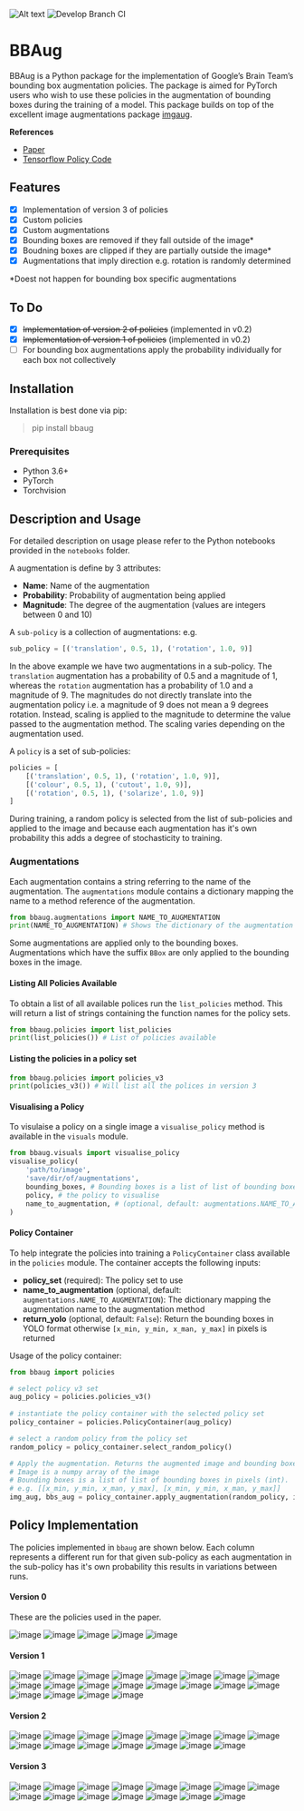 ![Alt text](./coverage.svg) ![Develop Branch CI](https://github.com/harpalsahota/bbaug/workflows/Develop%20Branch%20CI/badge.svg?branch=develop)


# BBAug

BBAug is a Python package for the implementation of Google’s Brain Team’s bounding box augmentation policies. 
The package is aimed for PyTorch users who wish to use these policies in the augmentation of bounding boxes during the 
training of a model. This package builds on top of the excellent image augmentations package [imgaug](https://github.com/aleju/imgaug).

**References**
- [Paper](https://arxiv.org/abs/1906.11172)
- [Tensorflow Policy Code](https://github.com/tensorflow/tpu/blob/2264f53d95852efbfb82ea27f03ca749e1205968/models/official/detection/utils/autoaugment_utils.py)

## Features

- [x] Implementation of version 3 of policies
- [x] Custom policies
- [x] Custom augmentations
- [x] Bounding boxes are removed if they fall outside of the image*
- [x] Boudning boxes are clipped if they are partially outside the image*
- [x] Augmentations that imply direction e.g. rotation is randomly determined

*Doest not happen for bounding box specific augmentations

## To Do
- [x] ~~Implementation of version 2 of policies~~ (implemented in v0.2)
- [x] ~~Implementation of version 1 of policies~~ (implemented in v0.2)
- [ ] For bounding box augmentations apply the probability individually for each box not collectively

## Installation

Installation is best done via pip:
> pip install bbaug

### Prerequisites
- Python 3.6+
- PyTorch
- Torchvision

## Description and Usage

For detailed description on usage please refer to the Python notebooks provided in the `notebooks` folder.

A augmentation is define by 3 attributes:
- **Name**: Name of the augmentation
- **Probability**: Probability of augmentation being applied
- **Magnitude**: The degree of the augmentation (values are integers between 0 and 10)

A `sub-policy` is a collection of augmentations: e.g.
```python
sub_policy = [('translation', 0.5, 1), ('rotation', 1.0, 9)]
```
In the above example we have two augmentations in a sub-policy. The `translation` augmentation has a 
probability of 0.5 and a magnitude of 1, whereas the `rotation` augmentation has a probability of 1.0 and a 
magnitude of 9. The magnitudes do not directly translate into the augmentation policy i.e. a magnitude of 9
does not mean a 9 degrees rotation. Instead, scaling is applied to the magnitude to determine the value passed
to the augmentation method. The scaling varies depending on the augmentation used.

A `policy` is a set of sub-policies:
```python
policies = [
    [('translation', 0.5, 1), ('rotation', 1.0, 9)],
    [('colour', 0.5, 1), ('cutout', 1.0, 9)],
    [('rotation', 0.5, 1), ('solarize', 1.0, 9)]
]
``` 
During training, a random policy is selected from the list of sub-policies and applied to the image and because
each augmentation has it's own probability this adds a degree of stochasticity to training. 

### Augmentations

Each augmentation contains a string referring to the name of the augmentation. The `augmentations` module
contains a dictionary mapping the name to a method reference of the augmentation.
```python
from bbaug.augmentations import NAME_TO_AUGMENTATION
print(NAME_TO_AUGMENTATION) # Shows the dictionary of the augmentation name to the method reference
```
Some augmentations are applied only to the bounding boxes. Augmentations which have the suffix `BBox` are only
applied to the bounding boxes in the image.

#### Listing All Policies Available
To obtain a list of all available polices run the `list_policies` method. This will return a list of strings
containing the function names for the policy sets.
```python
from bbaug.policies import list_policies
print(list_policies()) # List of policies available
```
 
#### Listing the policies in a policy set
```python
from bbaug.policies import policies_v3
print(policies_v3()) # Will list all the polices in version 3
```

#### Visualising a Policy

To visulaise a policy on a single image a `visualise_policy` method is available in the `visuals` module.

```python
from bbaug.visuals import visualise_policy
visualise_policy(
    'path/to/image',
    'save/dir/of/augmentations',
    bounding_boxes, # Bounding boxes is a list of list of bounding boxes in pixels (int): e.g. [[x_min, y_min, x_man, y_max], [x_min, y_min, x_man, y_max]]
    policy, # the policy to visualise
    name_to_augmentation, # (optional, default: augmentations.NAME_TO_AUGMENTATION) The dictionary mapping the augmentation name to the augmentation method
)
```

#### Policy Container
To help integrate the policies into training a `PolicyContainer` class available in the `policies`
module. The container accepts the following inputs:
- **policy_set** (required): The policy set to use
- **name_to_augmentation** (optional, default: `augmentations.NAME_TO_AUGMENTATION`): The dictionary mapping the augmentation name to the augmentation method
- **return_yolo** (optional, default: `False`): Return the bounding boxes in YOLO format otherwise `[x_min, y_min, x_man, y_max]` in pixels is returned 

Usage of the policy container:
```python
from bbaug import policies

# select policy v3 set
aug_policy = policies.policies_v3()
 
# instantiate the policy container with the selected policy set
policy_container = policies.PolicyContainer(aug_policy)

# select a random policy from the policy set
random_policy = policy_container.select_random_policy() 

# Apply the augmentation. Returns the augmented image and bounding boxes.
# Image is a numpy array of the image
# Bounding boxes is a list of list of bounding boxes in pixels (int).
# e.g. [[x_min, y_min, x_man, y_max], [x_min, y_min, x_man, y_max]]
img_aug, bbs_aug = policy_container.apply_augmentation(random_policy, image, bounding_boxes)
```
## Policy Implementation
The policies implemented in `bbaug` are shown below. Each column represents a different run for that given sub-policy
as each augmentation in the sub-policy has it's own probability this results in variations between runs.

#### Version 0
These are the policies used in the paper.

![image](assets/images/policy_v0/v0_0.png)
![image](assets/images/policy_v0/v0_1.png)
![image](assets/images/policy_v0/v0_2.png)
![image](assets/images/policy_v0/v0_3.png)
![image](assets/images/policy_v0/v0_4.png)
#### Version 1
![image](assets/images/policy_v1/v1_0.png)
![image](assets/images/policy_v1/v1_1.png)
![image](assets/images/policy_v1/v1_2.png)
![image](assets/images/policy_v1/v1_3.png)
![image](assets/images/policy_v1/v1_4.png)
![image](assets/images/policy_v1/v1_5.png)
![image](assets/images/policy_v1/v1_6.png)
![image](assets/images/policy_v1/v1_7.png)
![image](assets/images/policy_v1/v1_8.png)
![image](assets/images/policy_v1/v1_9.png)
![image](assets/images/policy_v1/v1_10.png)
![image](assets/images/policy_v1/v1_11.png)
![image](assets/images/policy_v1/v1_12.png)
![image](assets/images/policy_v1/v1_13.png)
![image](assets/images/policy_v1/v1_14.png)
![image](assets/images/policy_v1/v1_15.png)
![image](assets/images/policy_v1/v1_16.png)
![image](assets/images/policy_v1/v1_17.png)
![image](assets/images/policy_v1/v1_18.png)
![image](assets/images/policy_v1/v1_19.png)
#### Version 2
![image](assets/images/policy_v2/v2_0.png)
![image](assets/images/policy_v2/v2_1.png)
![image](assets/images/policy_v2/v2_2.png)
![image](assets/images/policy_v2/v2_3.png)
![image](assets/images/policy_v2/v2_4.png)
![image](assets/images/policy_v2/v2_5.png)
![image](assets/images/policy_v2/v2_6.png)
![image](assets/images/policy_v2/v2_7.png)
![image](assets/images/policy_v2/v2_8.png)
![image](assets/images/policy_v2/v2_9.png)
![image](assets/images/policy_v2/v2_10.png)
![image](assets/images/policy_v2/v2_11.png)
![image](assets/images/policy_v2/v2_12.png)
![image](assets/images/policy_v2/v2_13.png)
![image](assets/images/policy_v2/v2_14.png)
#### Version 3
![image](assets/images/policy_v3/v3_0.png)
![image](assets/images/policy_v3/v3_1.png)
![image](assets/images/policy_v3/v3_2.png)
![image](assets/images/policy_v3/v3_3.png)
![image](assets/images/policy_v3/v3_4.png)
![image](assets/images/policy_v3/v3_5.png)
![image](assets/images/policy_v3/v3_6.png)
![image](assets/images/policy_v3/v3_7.png)
![image](assets/images/policy_v3/v3_8.png)
![image](assets/images/policy_v3/v3_9.png)
![image](assets/images/policy_v3/v3_10.png)
![image](assets/images/policy_v3/v3_11.png)
![image](assets/images/policy_v3/v3_12.png)
![image](assets/images/policy_v3/v3_13.png)
![image](assets/images/policy_v3/v3_14.png)
